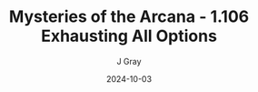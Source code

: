 ---
title: 'Mysteries of the Arcana - 1.106 Exhausting All Options'
alt: 'Mysteries of the Arcana'
date: '2024-10-03'
author: 'J Gray'
artist: 'Keira'
---